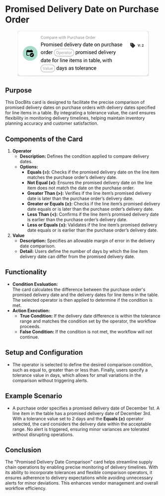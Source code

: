 # Promised Delivery Date on Purchase Order

<figure><img src="../../../../.gitbook/assets/image (7) (1) (1) (1) (1).png" alt="" width="563"><figcaption></figcaption></figure>

## **Purpose**

This DocBits card is designed to facilitate the precise comparison of promised delivery dates on purchase orders with delivery dates specified for line items in a table. By integrating a tolerance value, the card ensures flexibility in monitoring delivery timelines, helping maintain inventory planning accuracy and customer satisfaction.

## **Components of the Card**

1. **Operator**
   * **Description:** Defines the condition applied to compare delivery dates.
   * **Options:**
     * **Equals (=):** Checks if the promised delivery date on the line item matches the purchase order’s delivery date.
     * **Not Equal (≠):** Ensures the promised delivery date on the line item does not match the date on the purchase order.
     * **Greater Than (>):** Verifies if the line item’s promised delivery date is later than the purchase order’s delivery date.
     * **Greater or Equals (≥):** Checks if the line item’s promised delivery date equals or is later than the purchase order’s delivery date.
     * **Less Than (<):** Confirms if the line item’s promised delivery date is earlier than the purchase order’s delivery date.
     * **Less or Equals (≤):** Validates if the line item’s promised delivery date equals or is earlier than the purchase order’s delivery date.
2. **Value**
   * **Description:** Specifies an allowable margin of error in the delivery date comparison.
   * **Detail:** Users define the number of days by which the line item delivery date can differ from the promised delivery date.

## **Functionality**

* **Condition Evaluation:**\
  The card calculates the difference between the purchase order's promised delivery date and the delivery dates for line items in the table. The selected operator is then applied to determine if the condition is met.
* **Action Execution:**
  * **True Condition:** If the delivery date difference is within the tolerance range and matches the condition set by the operator, the workflow proceeds.
  * **False Condition:** If the condition is not met, the workflow will not continue.

## **Setup and Configuration**

* The operator is selected to define the desired comparison condition, such as equal to, greater than or less than. Finally, users specify a tolerance value in days, which allows for small variations in the comparison without triggering alerts.

## **Example Scenario**

* A purchase order specifies a promised delivery date of December 1st. A line item in the table has a promised delivery date of December 3rd. With a tolerance value set to 2 days and the **Equals (≥)** operator selected, the card considers the delivery date within the acceptable range. No alert is triggered, ensuring minor variances are tolerated without disrupting operations.

## **Conclusion**

The "Promised Delivery Date Comparison" card helps streamline supply chain operations by enabling precise monitoring of delivery timelines. With its ability to incorporate tolerances and flexible comparison operators, it ensures adherence to delivery expectations while avoiding unnecessary alerts for minor deviations. This enhances vendor management and overall workflow efficiency.
